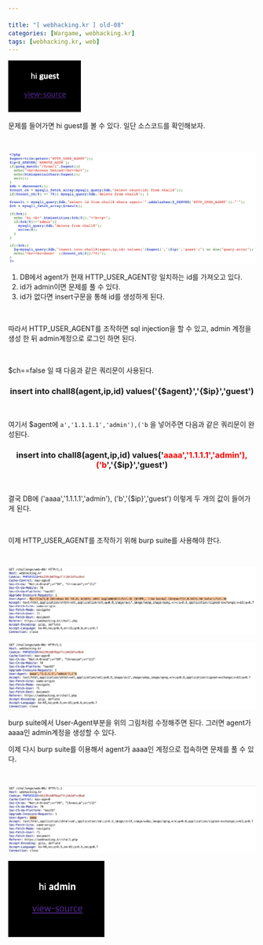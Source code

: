 ```yaml
---

title: "[ webhacking.kr ] old-08"
categories: [Wargame, webhacking.kr]
tags: [webhacking.kr, web]
---
```


![image-20230706132425735](/assets/images/2023-07-06-old-08/image-20230706132425735.png)

문제를 들어가면 hi guest를 볼 수 있다. 일단 소스코드를 확인해보자.

<br>

![image-20230706132522254](/assets/images/2023-07-06-old-08/image-20230706132522254.png)

1. DB에서 agent가 현재 HTTP_USER_AGENT랑 일치하는 id를 가져오고 있다.
2. id가 admin이면 문제를 풀 수 있다.
3. id가 없다면 insert구문을 통해 id를 생성하게 된다.

<br>

따라서 HTTP_USER_AGENT를 조작하면 sql injection을 할 수 있고, admin 계정을 생성 한 뒤 admin계정으로 로그인 하면 된다.

<br>

$ch==false 일 때 다음과 같은 쿼리문이 사용된다.

<center><h3>
 insert into chall8(agent,ip,id) values('{$agent}','{$ip}','guest')
  </h3></center>

<br>

여기서 $agent에 ```a','1.1.1.1','admin'),('b``` 을 넣어주면 다음과 같은 쿼리문이 완성된다.

<center><h3>
  insert into chall8(agent,ip,id) values('<span style=color:#ff0000>aaaa','1.1.1.1','admin'),('b</span>','{$ip}','guest')
  </h3></center>

<br>

결국 DB에 ('aaaa','1.1.1.1','admin'), ('b','{$ip}','guest') 이렇게 두 개의 값이 들어가게 된다.

<br>

이제 HTTP_USER_AGENT를 조작하기 위해 burp suite를 사용해야 한다.

<br>

![image-20230706153732454](/assets/images/2023-07-06-old-08/image-20230706153732454.png)

![image-20230706153833142](/assets/images/2023-07-06-old-08/image-20230706153833142.png)

burp suite에서 User-Agent부분을 위의 그림처럼 수정해주면 된다. 그러면 agent가 aaaa인 admin계정을 생성할 수 있다.

이제 다시 burp suite를 이용해서 agent가 aaaa인 계정으로 접속하면 문제를 풀 수 있다.

<br>

![image-20230706154055132](/assets/images/2023-07-06-old-08/image-20230706154055132.png)

![image-20230706154106279](/assets/images/2023-07-06-old-08/image-20230706154106279.png)
